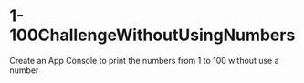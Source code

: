 # 1-100ChallengeWithoutUsingNumbers
Create an App Console to print the numbers from 1 to 100 without use a number
